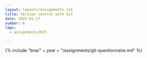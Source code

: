 ```yaml
---
layout: layouts/assignments.njk
title: Version control with Git
date: 2025-01-27
number: 6
tags:
  - assignments2025

---
```



{% include "bna/" + year + "/assignments/git-questionnaire.md" %}

